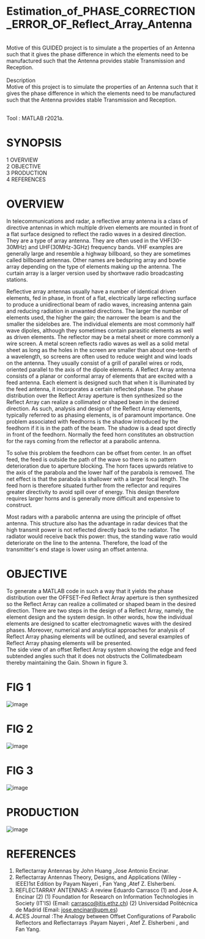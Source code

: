 # Estimation_of_PHASE_CORRECTION_ERROR_OF_Reflect_Array_Antenna

<br>
Motive of this GUIDED project is to simulate a the properties of an Antenna such that it gives the phase difference in which 
	   the elements need to be manufactured such that the Antenna provides stable Transmission and Reception.
<br>
<br>
Description	
<br>
	Motive of this project is to simulate the properties of an Antenna such that it gives the phase difference in which the elements need to be manufactured such that the Antenna provides stable Transmission and Reception.	
<br>
<br>
	
Tool 		:  MATLAB r2021a.

# SYNOPSIS
1 OVERVIEW<br>
2 OBJECTIVE<br>
3 PRODUCTION<br>
4 REFERENCES<br>

# OVERVIEW

In telecommunications and radar, a reflective array antenna is a class of directive antennas in which multiple driven elements are mounted in front of a flat surface designed to reflect the radio waves in a desired direction. They are a type of array antenna.
They are often used in the VHF(30-30MHz) and UHF(30MHz-3GHz) frequency bands. VHF examples are generally large and resemble a highway billboard, so they are sometimes called billboard antennas. Other names are bedspring array and bowtie array depending on the type of elements making up the antenna. The curtain array is a larger version used by shortwave radio broadcasting stations.

Reflective array antennas usually have a number of identical driven elements, fed in phase, in front of a flat, electrically large reflecting surface to produce a unidirectional beam of radio waves, increasing antenna gain and reducing radiation in unwanted directions. The larger the number of elements used, the higher the gain; the narrower the beam is and the smaller the sidelobes are. The individual elements are most commonly half wave dipoles, although they sometimes contain parasitic elements as well as driven elements. The reflector may be a metal sheet or more commonly a wire screen. A metal screen reflects radio waves as well as a solid metal sheet as long as the holes in the screen are smaller than about one-tenth of a wavelength, so screens are often used to reduce weight and wind loads on the antenna. They usually consist of a grill of parallel wires or rods, oriented parallel to the axis of the dipole elements.
A Reflect Array antenna consists of a planar or conformal array of elements that are excited with a feed antenna. Each element is designed such that when it is illuminated by the feed antenna, it incorporates a certain reflected phase. The phase distribution over the Reflect Array aperture is then synthesized so the Reflect Array can realize a collimated or shaped beam in the desired direction. As such, analysis and design of the Reflect Array elements, typically referred to as phasing elements, is of paramount importance.
One problem associated with feedhorns is the shadow introduced by the feedhorn if it is in the path of the beam. The shadow is a dead spot directly in front of the feedhorn. Normally the feed horn constitutes an obstruction for the rays coming from the reflector at a parabolic antenna.

To solve this problem the feedhorn can be offset from center. In an offset feed, the feed is outside the path of the wave so there is no pattern deterioration due to aperture blocking. The horn faces upwards relative to the axis of the parabola and the lower half of the parabola is removed. The net effect is that the parabola is shallower with a larger focal length. The feed horn is therefore situated further from the reflector and requires greater directivity to avoid spill over of energy. This design therefore requires larger horns and is generally more difficult and expensive to construct.

Most radars with a parabolic antenna are using the principle of offset antenna. This structure also has the advantage in radar devices that the high transmit power is not reflected directly back to the radiator. The radiator would receive back this power: thus, the standing wave ratio would deteriorate on the line to the antenna. Therefore, the load of the transmitter's end stage is lower using an offset antenna.

# OBJECTIVE

To generate a MATLAB code in such a way that it yields the phase distribution over the OFFSET-Fed Reflect Array aperture is then synthesized so the Reflect Array can realize a collimated or shaped beam in the desired direction.
There are two steps in the design of a Reflect Array, namely, the element design and the system design. In other words, how the individual elements are designed to scatter electromagnetic waves with the desired phases. Moreover, numerical and analytical approaches for analysis of Reflect Array phasing elements will be outlined, and several examples of Reflect Array phasing elements will be presented.                     
The side view of an offset Reflect Array system showing the edge and feed subtended angles such that it does not obstructs the Collimatedbeam thereby maintaining the Gain. Shown in figure 3.
# FIG 1 
![image](https://user-images.githubusercontent.com/83426515/165910764-1996db5f-700b-4d48-97f6-528e1e081a39.png)
# FIG 2
![image](https://user-images.githubusercontent.com/83426515/165910839-736d65a6-fbf6-4263-bf6d-bf372cb76227.png)
# FIG 3
![image](https://user-images.githubusercontent.com/83426515/165910855-0160ab14-301b-4446-a1e8-53d2b848b00e.png)

# PRODUCTION
![image](https://user-images.githubusercontent.com/83426515/165910943-93ed0a8d-8c81-43d1-becf-ae4f41251bb4.png)

# REFERENCES			                                          			
1. Reflectarray Antennas by John Huang ,Jose Antonio Encinar.
2. Reflectarray Antennas Theory, Designs, and Applications (Wiley - IEEE)1st Edition by Payam Nayeri , Fan Yang ,Atef Z. Elsherbeni.
3. REFLECTARRAY ANTENNAS: A review Eduardo Carrasco (1) and Jose A. Encinar (2) (1) Foundation for Research on Information Technologies in Society (IT’IS) (Email: carrasco@itis.ethz.ch) (2) Universidad Politécnica de Madrid (Email: jose.encinar@upm.es)
4. ACES Journal :The Analogy between Offset Configurations of Parabolic Reflectors and Reflectarrays :Payam Nayeri , Atef Z. Elsherbeni , and Fan Yang. 

